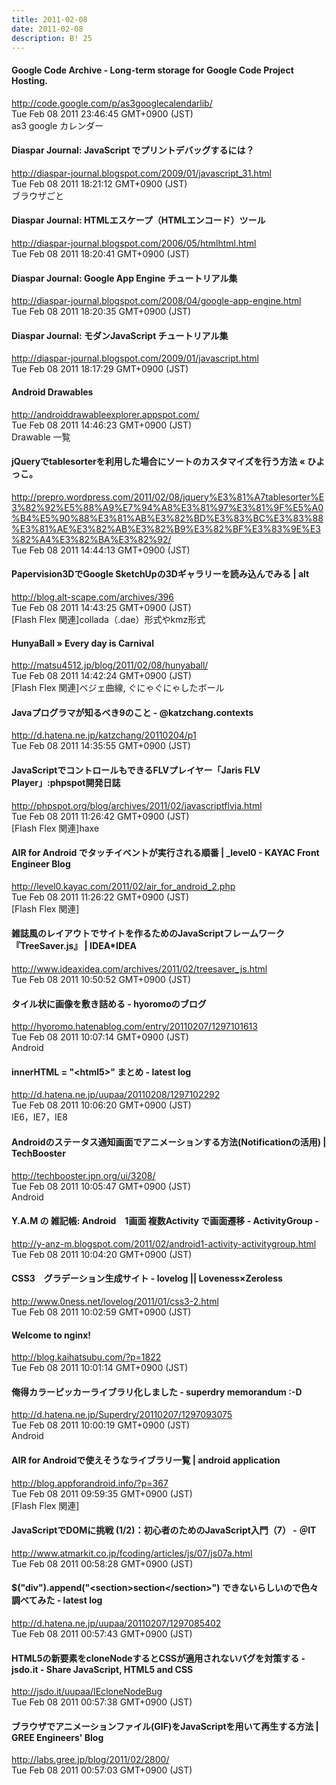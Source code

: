 ```yaml
---
title: 2011-02-08
date: 2011-02-08
description: B! 25
---
```


#### Google Code Archive - Long-term storage for Google Code Project Hosting.
http://code.google.com/p/as3googlecalendarlib/<br>
Tue Feb 08 2011 23:46:45 GMT+0900 (JST)<br>
as3 google カレンダー


#### Diaspar Journal: JavaScript でプリントデバッグするには？
http://diaspar-journal.blogspot.com/2009/01/javascript_31.html<br>
Tue Feb 08 2011 18:21:12 GMT+0900 (JST)<br>
ブラウザごと


#### Diaspar Journal: HTMLエスケープ（HTMLエンコード）ツール
http://diaspar-journal.blogspot.com/2006/05/htmlhtml.html<br>
Tue Feb 08 2011 18:20:41 GMT+0900 (JST)<br>


#### Diaspar Journal: Google App Engine チュートリアル集
http://diaspar-journal.blogspot.com/2008/04/google-app-engine.html<br>
Tue Feb 08 2011 18:20:35 GMT+0900 (JST)<br>


#### Diaspar Journal: モダンJavaScript チュートリアル集
http://diaspar-journal.blogspot.com/2009/01/javascript.html<br>
Tue Feb 08 2011 18:17:29 GMT+0900 (JST)<br>


#### Android Drawables
http://androiddrawableexplorer.appspot.com/<br>
Tue Feb 08 2011 14:46:23 GMT+0900 (JST)<br>
Drawable 一覧


#### jQueryでtablesorterを利用した場合にソートのカスタマイズを行う方法  « ひよっこ。
http://prepro.wordpress.com/2011/02/08/jquery%E3%81%A7tablesorter%E3%82%92%E5%88%A9%E7%94%A8%E3%81%97%E3%81%9F%E5%A0%B4%E5%90%88%E3%81%AB%E3%82%BD%E3%83%BC%E3%83%88%E3%81%AE%E3%82%AB%E3%82%B9%E3%82%BF%E3%83%9E%E3%82%A4%E3%82%BA%E3%82%92/<br>
Tue Feb 08 2011 14:44:13 GMT+0900 (JST)<br>


#### Papervision3DでGoogle SketchUpの3Dギャラリーを読み込んでみる | alt
http://blog.alt-scape.com/archives/396<br>
Tue Feb 08 2011 14:43:25 GMT+0900 (JST)<br>
[Flash Flex 関連]collada（.dae）形式やkmz形式


####   HunyaBall » Every day is Carnival
http://matsu4512.jp/blog/2011/02/08/hunyaball/<br>
Tue Feb 08 2011 14:42:24 GMT+0900 (JST)<br>
[Flash Flex 関連]ベジェ曲線, ぐにゃぐにゃしたボール


#### Javaプログラマが知るべき9のこと - @katzchang.contexts
http://d.hatena.ne.jp/katzchang/20110204/p1<br>
Tue Feb 08 2011 14:35:55 GMT+0900 (JST)<br>


#### JavaScriptでコントロールもできるFLVプレイヤー「Jaris FLV Player」:phpspot開発日誌
http://phpspot.org/blog/archives/2011/02/javascriptflvja.html<br>
Tue Feb 08 2011 11:26:42 GMT+0900 (JST)<br>
[Flash Flex 関連]haxe


#### AIR for Android でタッチイベントが実行される順番 | _level0 - KAYAC Front Engineer Blog
http://level0.kayac.com/2011/02/air_for_android_2.php<br>
Tue Feb 08 2011 11:26:22 GMT+0900 (JST)<br>
[Flash Flex 関連]


#### 雑誌風のレイアウトでサイトを作るためのJavaScriptフレームワーク『TreeSaver.js』 | IDEA*IDEA
http://www.ideaxidea.com/archives/2011/02/treesaver_js.html<br>
Tue Feb 08 2011 10:50:52 GMT+0900 (JST)<br>


#### タイル状に画像を敷き詰める - hyoromoのブログ
http://hyoromo.hatenablog.com/entry/20110207/1297101613<br>
Tue Feb 08 2011 10:07:14 GMT+0900 (JST)<br>
Android


####  innerHTML = "&lt;html5&gt;" まとめ - latest log
http://d.hatena.ne.jp/uupaa/20110208/1297102292<br>
Tue Feb 08 2011 10:06:20 GMT+0900 (JST)<br>
IE6，IE7，IE8


#### Androidのステータス通知画面でアニメーションする方法(Notificationの活用) | TechBooster
http://techbooster.jpn.org/ui/3208/<br>
Tue Feb 08 2011 10:05:47 GMT+0900 (JST)<br>
Android


#### Y.A.M の 雑記帳: Android　1画面 複数Activity で画面遷移 - ActivityGroup -
http://y-anz-m.blogspot.com/2011/02/android1-activity-activitygroup.html<br>
Tue Feb 08 2011 10:04:20 GMT+0900 (JST)<br>


#### CSS3　グラデーション生成サイト - lovelog || Loveness×Zeroless
http://www.0ness.net/lovelog/2011/01/css3-2.html<br>
Tue Feb 08 2011 10:02:59 GMT+0900 (JST)<br>


#### Welcome to nginx!
http://blog.kaihatsubu.com/?p=1822<br>
Tue Feb 08 2011 10:01:14 GMT+0900 (JST)<br>


#### 俺得カラーピッカーライブラリ化しました - superdry memorandum :-D
http://d.hatena.ne.jp/Superdry/20110207/1297093075<br>
Tue Feb 08 2011 10:00:19 GMT+0900 (JST)<br>
Android


####  AIR for Androidで使えそうなライブラリ一覧 | android application
http://blog.appforandroid.info/?p=367<br>
Tue Feb 08 2011 09:59:35 GMT+0900 (JST)<br>
[Flash Flex 関連]


####  JavaScriptでDOMに挑戦 (1/2)：初心者のためのJavaScript入門（7） - ＠IT
http://www.atmarkit.co.jp/fcoding/articles/js/07/js07a.html<br>
Tue Feb 08 2011 00:58:28 GMT+0900 (JST)<br>


####  $("div").append("&lt;section&gt;section&lt;/section&gt;") できないらしいので色々調べてみた - latest log
http://d.hatena.ne.jp/uupaa/20110207/1297085402<br>
Tue Feb 08 2011 00:57:43 GMT+0900 (JST)<br>


#### HTML5の新要素をcloneNodeするとCSSが適用されないバグを対策する - jsdo.it - Share JavaScript, HTML5 and CSS
http://jsdo.it/uupaa/IEcloneNodeBug<br>
Tue Feb 08 2011 00:57:38 GMT+0900 (JST)<br>


#### ブラウザでアニメーションファイル(GIF)をJavaScriptを用いて再生する方法 | GREE Engineers' Blog
http://labs.gree.jp/blog/2011/02/2800/<br>
Tue Feb 08 2011 00:57:03 GMT+0900 (JST)<br>


